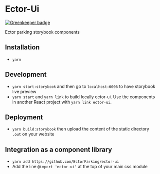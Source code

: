 # Ector-Ui

[![Greenkeeper badge](https://badges.greenkeeper.io/EctorParking/ector-ui.svg)](https://greenkeeper.io/)

Ector parking storybook components

## Installation
- `yarn`

## Development
- `yarn start:storybook` and then go to `localhost:6006` to have storybook live preview
- `yarn start` and `yarn link` to build locally ector-ui. Use the components in another React project with `yarn link ector-ui`.



## Deployment
- `yarn build:storybook` then upload the content of the static directory `.out` on your website

## Integration as a component library
- `yarn add https://github.com/EctorParking/ector-ui`
- Add the line `@import 'ector-ui'` at the top of your main css module
